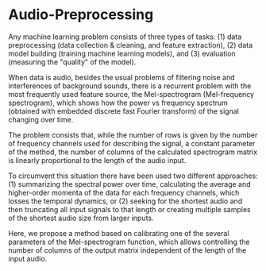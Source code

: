 # Audio-Preprocessing

Any machine learning problem consists of three types of tasks: 
(1) data preprocessing (data collection & cleaning, and feature extraction), 
(2) data model building  (training machine learning models), and 
(3) evaluation (measuring the "quality" of the model). 


When data is audio, besides the usual problems of filtering noise and interferences of background sounds, there is a recurrent problem with the most frequently used feature source, the Mel-spectrogram (Mel-frequency spectrogram), which shows how the power vs frequency spectrum (obtained with embedded discrete fast Fourier transform)  of the signal changing over time. 

The problem consists that, while the number of rows is given by the number of frequency channels used for describing the signal, a constant parameter of the method, the number of columns of the calculated spectrogram matrix is linearly proportional to the length of the audio input.

To circumvent this situation there have been used two different approaches: 
(1) summarizing the spectral power over time, calculating the average and higher-order momenta of the data for each frequency channels, which losses the temporal dynamics, or 
(2) seeking for the shortest audio and then truncating all input signals to that length or creating multiple samples of the shortest audio size from larger inputs.  


Here, we propose a method based on calibrating one of the several parameters of the Mel-spectrogram function, which allows controlling the number of columns of the output matrix independent of the length of the input audio.   
